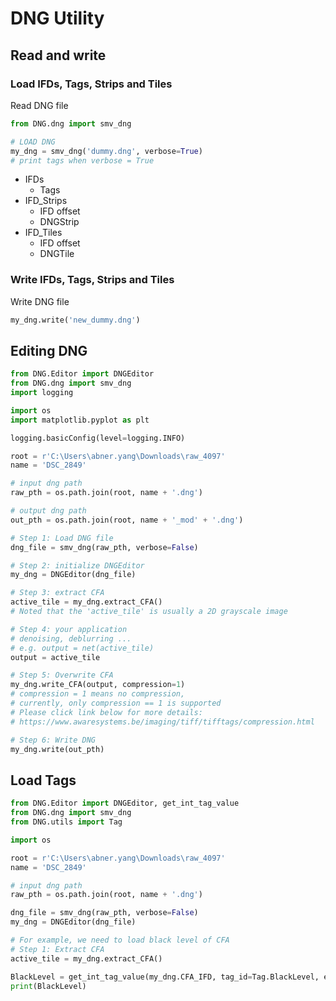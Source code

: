 # DNG Utility

## Read and write

### Load IFDs, Tags, Strips and Tiles

Read DNG file

```python
from DNG.dng import smv_dng

# LOAD DNG
my_dng = smv_dng('dummy.dng', verbose=True)
# print tags when verbose = True
```

- IFDs
    - Tags
- IFD_Strips
    - IFD offset
    - DNGStrip
- IFD_Tiles
    - IFD offset
    - DNGTile

### Write IFDs, Tags, Strips and Tiles

Write DNG file

```python
my_dng.write('new_dummy.dng')
```

## Editing DNG

```python
from DNG.Editor import DNGEditor
from DNG.dng import smv_dng
import logging

import os
import matplotlib.pyplot as plt

logging.basicConfig(level=logging.INFO)

root = r'C:\Users\abner.yang\Downloads\raw_4097'
name = 'DSC_2849'

# input dng path
raw_pth = os.path.join(root, name + '.dng')

# output dng path
out_pth = os.path.join(root, name + '_mod' + '.dng')

# Step 1: Load DNG file
dng_file = smv_dng(raw_pth, verbose=False)

# Step 2: initialize DNGEditor
my_dng = DNGEditor(dng_file)

# Step 3: extract CFA
active_tile = my_dng.extract_CFA()
# Noted that the 'active_tile' is usually a 2D grayscale image

# Step 4: your application
# denoising, deblurring ...
# e.g. output = net(active_tile)
output = active_tile

# Step 5: Overwrite CFA
my_dng.write_CFA(output, compression=1)
# compression = 1 means no compression, 
# currently, only compression == 1 is supported
# Please click link below for more details: 
# https://www.awaresystems.be/imaging/tiff/tifftags/compression.html

# Step 6: Write DNG
my_dng.write(out_pth)
```

## Load Tags

```python
from DNG.Editor import DNGEditor, get_int_tag_value
from DNG.dng import smv_dng
from DNG.utils import Tag

import os

root = r'C:\Users\abner.yang\Downloads\raw_4097'
name = 'DSC_2849'

# input dng path
raw_pth = os.path.join(root, name + '.dng')

dng_file = smv_dng(raw_pth, verbose=False)
my_dng = DNGEditor(dng_file)

# For example, we need to load black level of CFA
# Step 1: Extract CFA
active_tile = my_dng.extract_CFA()

BlackLevel = get_int_tag_value(my_dng.CFA_IFD, tag_id=Tag.BlackLevel, endian=my_dng.endian)
print(BlackLevel)
```